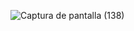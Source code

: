 ![Captura de pantalla (138)](https://github.com/user-attachments/assets/f97bb452-cd18-48e8-80bd-5b4cdaf2a893)
